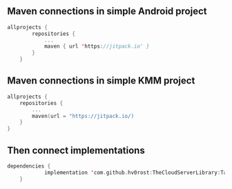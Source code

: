## Maven connections in simple Android project
```Kotlin
allprojects {
        repositories {
            ...
            maven { url 'https://jitpack.io' }
        }
    }
```
## Maven connections in simple KMM project
```Kotlin
allprojects {
    repositories {
        ...
        maven(url = "https://jitpack.io/)
    }
}
```

## Then connect implementations
```Kotlin
dependencies {
	        implementation 'com.github.hv0rost:TheCloudServerLibrary:Tag'
	}
```
